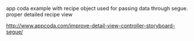app coda example with recipe object used for passing data through segue. proper 
detailed recipe view

http://www.appcoda.com/improve-detail-view-controller-storyboard-segue/

